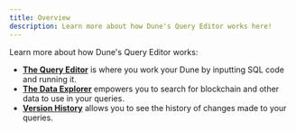 ```yaml
---
title: Overview
description: Learn more about how Dune's Query Editor works here!
---
```


Learn more about how Dune's Query Editor works:

- [**The Query Editor**](query-window.md) is where you work your Dune by inputting SQL code and running it.
- [**The Data Explorer**](data-explorer.md) empowers you to search for blockchain and other data to use in your queries.
- [**Version History**](version-history.md) allows you to see the history of changes made to your queries.
